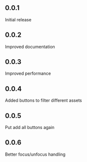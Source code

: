 ## 0.0.1
Initial release

## 0.0.2
Improved documentation

## 0.0.3
Improved performance

## 0.0.4
Added buttons to filter different assets

## 0.0.5
Put add all buttons again

## 0.0.6
Better focus/unfocus handling
